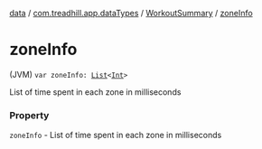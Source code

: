 [data](../../index.md) / [com.treadhill.app.dataTypes](../index.md) / [WorkoutSummary](index.md) / [zoneInfo](./zone-info.md)

# zoneInfo

(JVM) `var zoneInfo: `[`List`](https://kotlinlang.org/api/latest/jvm/stdlib/kotlin.collections/-list/index.html)`<`[`Int`](https://kotlinlang.org/api/latest/jvm/stdlib/kotlin/-int/index.html)`>`

List of time spent in each zone in milliseconds

### Property

`zoneInfo` - List of time spent in each zone in milliseconds